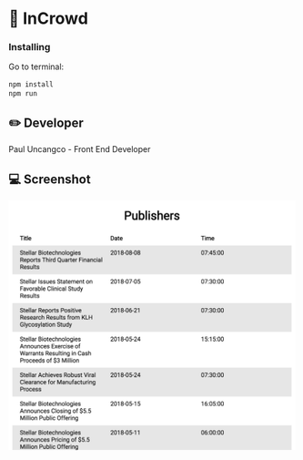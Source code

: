 # :notebook_with_decorative_cover: InCrowd

### Installing
Go to terminal: 
```
npm install 
npm run
```

## :pencil2: Developer
Paul Uncangco - Front End Developer 

## :computer:	Screenshot
![screenshot](screenshot.png)
